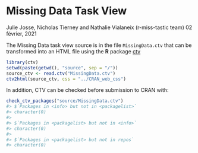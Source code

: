Missing Data Task View
================
Julie Josse, Nicholas Tierney and Nathalie Vialaneix (r-miss-tastic
team)
02 février, 2021

<!-- README.md is generated from README.Rmd. Please edit that file -->

The Missing Data task view source is in the file `MissingData.ctv` that
can be transformed into an HTML file using the **R** package
[ctv](https://CRAN.R-project.org/package=ctv)

``` r
library(ctv)
setwd(paste(getwd(), "source", sep = "/"))
source_ctv <- read.ctv("MissingData.ctv")
ctv2html(source_ctv, css = "../CRAN_web_css")
```

In addition, CTV can be checked before submission to CRAN with:

``` r
check_ctv_packages("source/MissingData.ctv")
#> $`Packages in <info> but not in <packagelist>`
#> character(0)
#> 
#> $`Packages in <packagelist> but not in <info>`
#> character(0)
#> 
#> $`Packages in <packagelist> but not in repos`
#> character(0)
```

